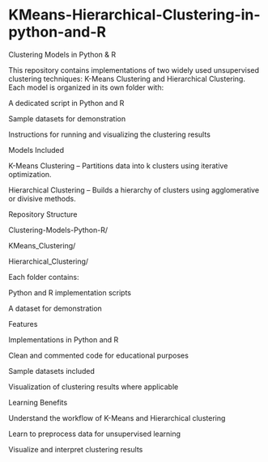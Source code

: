 # KMeans-Hierarchical-Clustering-in-python-and-R
Clustering Models in Python & R

This repository contains implementations of two widely used unsupervised clustering techniques: K-Means Clustering and Hierarchical Clustering.
Each model is organized in its own folder with:

A dedicated script in Python and R

Sample datasets for demonstration

Instructions for running and visualizing the clustering results

Models Included

K-Means Clustering – Partitions data into k clusters using iterative optimization.

Hierarchical Clustering – Builds a hierarchy of clusters using agglomerative or divisive methods.

Repository Structure

Clustering-Models-Python-R/

KMeans_Clustering/

Hierarchical_Clustering/

Each folder contains:

Python and R implementation scripts

A dataset for demonstration

Features

Implementations in Python and R

Clean and commented code for educational purposes

Sample datasets included

Visualization of clustering results where applicable

Learning Benefits

Understand the workflow of K-Means and Hierarchical clustering

Learn to preprocess data for unsupervised learning

Visualize and interpret clustering results
